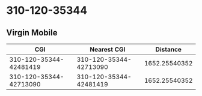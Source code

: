 # 310-120-35344
## Virgin Mobile


| CGI | Nearest CGI | Distance |
|-----|-------------|----------|
| 310-120-35344-42481419 | 310-120-35344-42713090 | 1652.25540352 |
| 310-120-35344-42713090 | 310-120-35344-42481419 | 1652.25540352 |
